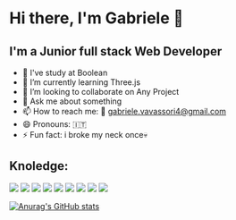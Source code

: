 
# Hi there, I'm Gabriele 👋 
    
## I'm a Junior full stack Web Developer

- 🔭 I've study at Boolean
- 🌱 I’m currently learning Three.js
- 👯 I’m looking to collaborate on Any Project
- 💬 Ask me about something
- 📫 How to reach me: 📨 gabriele.vavassori4@gmail.com
- 😄 Pronouns: 🇮🇹
- ⚡ Fun fact: i broke my neck once💀

## Knoledge:

<img src="https://img.shields.io/badge/HTML5-E34F26?style=for-the-badge&logo=html5&logoColor=white"> <img src="https://img.shields.io/badge/CSS3-1572B6?style=for-the-badge&logo=css3&logoColor=white"> <img src="https://img.shields.io/badge/Bootstrap-563D7C?style=for-the-badge&logo=bootstrap&logoColor=white"> <img src="https://img.shields.io/badge/Sass-CC6699?style=for-the-badge&logo=sass&logoColor=white"> <img src="https://img.shields.io/badge/JavaScript-F7DF1E?style=for-the-badge&logo=javascript&logoColor=black"> <img src="https://img.shields.io/badge/Vue.js-35495E?style=for-the-badge&logo=vue-dot-js&logoColor=4FC08D"> <img src="https://img.shields.io/badge/PHP-777BB4?style=for-the-badge&logo=php&logoColor=white"> <img src="https://img.shields.io/badge/Laravel-FF2D20?style=for-the-badge&logo=laravel&logoColor=white"> <img src="https://img.shields.io/badge/MySQL-00000F?style=for-the-badge&logo=mysql&logoColor=white">

[![Anurag's GitHub stats](https://github-readme-stats.vercel.app/api?username=gabrivava)](https://github.com/anuraghazra/github-readme-stats)



